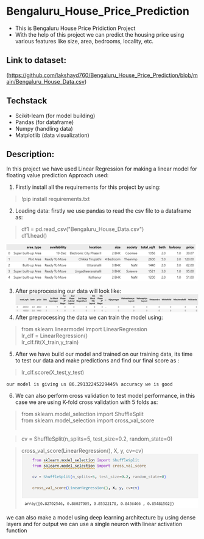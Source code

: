 # Bengaluru_House_Price_Prediction

* This is Bengaluru House Price Pridiction Project
* With the help of this project we can predict the housing price using various features like size, area, bedrooms, locality, etc.<br/>
## Link to dataset:
(https://github.com/lakshayd760/Bengaluru_House_Price_Prediction/blob/main/Bengaluru_House_Data.csv)

## Techstack
* Scikit-learn (for model building)
* Pandas (for dataframe)
* Numpy (handling data)
* Matplotlib (data visualization) 
## Description:
In this project we have used Linear Regression for making a linear model for floating value prediction
Approach used:
1.  Firstly install all the requirements for this project by using:
>!pip install requirements.txt
2.  Loading data: firstly we use pandas to read the csv file to a dataframe as:
>df1 = pd.read_csv("Bengaluru_House_Data.csv") <br/>
>df1.head()

![sample](https://github.com/lakshayd760/House_Price_Prediction/blob/main/Images/Annotation%202023-09-19%20150948.png)

3. After preprocessing our data will look like:
![](https://github.com/lakshayd760/House_Price_Prediction/blob/main/Images/Annotation%202023-09-19%20152105.png)
4.  After preprocessing the data we can train the model using:
> from sklearn.linearmodel import LinearRegression<br/>
> lr_clf = LinearRegression() <br/>
> lr_clf.fit(X_train,y_train)
5.  After we have build our model and trained on our training data, its time to test our data and make predictions and find our final score as :
> lr_clf.score(X_test,y_test)

    our model is giving us 86.29132245229445% accuracy we is good
6.  We can also perform cross validation to test model performance, in this case we are using K-fold cross validation with 5 folds as:
>from sklearn.model_selection import ShuffleSplit <br/>
>from sklearn.model_selection import cross_val_score <br/><br/>

>cv = ShuffleSplit(n_splits=5, test_size=0.2, random_state=0) <br/>

>cross_val_score(LinearRegression(), X, y, cv=cv) <br/>
![](https://github.com/lakshayd760/House_Price_Prediction/blob/main/Images/Annotation%202023-09-19%20152351.png)

we can also make a model using deep learning architecture by using dense layers and for output we can use a single neuron with linear activation function 
